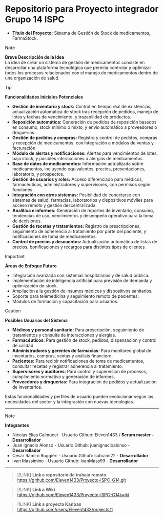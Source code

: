 # Repositorio para Proyecto integrador Grupo 14 ISPC

- **Título del Proyecto:** Sistema de Gestión de Stock de medicamentos, FarmaStock.
> [!NOTE]
> **Breve Descripción de la Idea**  
> La idea de crear un sistema de gestión de medicamentos consiste en desarrollar una plataforma tecnológica que permita controlar y optimizar todos los procesos relacionados con el manejo de medicamentos dentro de una organización de salud.

> [!TIP]
> **Funcionalidades Iniciales Potenciales**

- **Gestión de inventario y stock:** Control en tiempo real de existencias, actualización automática de stock tras recepción de pedidos, manejo de lotes y fechas de vencimiento, y trazabilidad de productos.
- **Reposición automática:** Generación de pedidos de reposición basados en consumo, stock mínimo o mixto, y envío automático a proveedores o droguerías.
- **Gestión de pedidos y compras:** Registro y control de pedidos, compras y recepción de medicamentos, con integración a módulos de ventas y facturación.
- **Módulo de alertas y notificaciones:** Alertas para vencimientos de lotes, bajo stock, y posibles interacciones o alergias de medicamentos.
- **Base de datos de medicamentos:** Información actualizada sobre medicamentos, incluyendo equivalentes, precios, presentaciones, laboratorio, y prospectos.
- **Gestión de usuarios y roles:** Acceso diferenciado para médicos, farmacéuticos, administradores y supervisores, con permisos según funciones.
- **Integración con otros sistemas:** Posibilidad de conectarse con sistemas de salud, farmacias, laboratorios y dispositivos móviles para acceso remoto y gestión descentralizada.
- **Analítica e informes:** Generación de reportes de inventario, consumo, tendencias de uso, vencimientos y desempeño operativo para la toma de decisiones.
- **Gestión de recetas y tratamientos:** Registro de prescripciones, seguimiento de adherencia al tratamiento por parte del paciente, y notificaciones de toma de medicamentos.
- **Control de precios y descuentos:** Actualización automática de listas de precios, bonificaciones y recargos para distintos tipos de clientes.

> [!IMPORTANT]
> **Áreas de Enfoque Futuro**

- Integración avanzada con sistemas hospitalarios y de salud pública.
- Implementación de inteligencia artificial para previsión de demanda y optimización de stock.
- Ampliación a la gestión de insumos médicos y dispositivos sanitarios.
- Soporte para telemedicina y seguimiento remoto de pacientes.
- Módulos de formación y capacitación para usuarios.

> [!CAUTION]
> **Posibles Usuarios del Sistema**

- **Médicos y personal sanitario:** Para prescripción, seguimiento de tratamientos y consulta de interacciones y alergias.
- **Farmacéuticos:** Para gestión de stock, pedidos, dispensación y control de calidad.
- **Administradores y gerentes de farmacias:** Para monitoreo global de inventarios, compras, ventas y análisis financiero.
- **Pacientes:** Para recibir notificaciones de toma de medicamentos, consultar recetas y registrar adherencia al tratamiento.
- **Supervisores y auditores:** Para control y supervisión de procesos, cumplimiento normativo y generación de informes.
- **Proveedores y droguerías:** Para integración de pedidos y actualización de inventarios.

Estas funcionalidades y perfiles de usuario pueden evolucionar según las necesidades del sector y la integración con nuevas tecnologías.

---

> [!NOTE]
> **Integrantes**

- Nicolas Elias Calmucci - Usuario Github: Eleven1433 / **Scrum master - Desarrollador**
- Juan Ignacio Alonso    - Usuario Github: juanignacioalonso - **Desarrollador**
- Cesar Ramiro Ruggieri - Usuario Github: subrami22 - **Desarrollador**
- Ivan Massimino - Usuario Github: IvanMass99 - **Desarrollador**

---

> [!LINK]
> **Link a repositorio de trabajo remoto**  
> https://github.com/Eleven1433/Proyecto-ISPC-G14.git

> [!LINK]
> **Link a Wiki**  
> https://github.com/Eleven1433/Proyecto-ISPC-G14/wiki

> [!LINK]
> **Link a proyecto Kanban**  
> https://github.com/users/Eleven1433/projects/1
